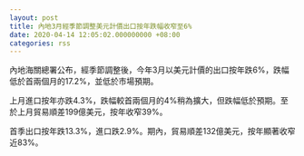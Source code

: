 ```yaml
---
layout: post
title: 內地3月經季節調整美元計價出口按年跌幅收窄至6%
date: 2020-04-14 12:05:02.000000000 +08:00
categories: rss
---
```


內地海關總署公布，經季節調整後，今年3月以美元計價的出口按年跌6%，跌幅低於首兩個月的17.2%，並低於市場預期。

上月進口按年亦跌4.3%，跌幅較首兩個月的4%稍為擴大，但跌幅低於預期。至於上月貿易順差199億美元，按年收窄39%。

首季出口按年跌13.3%，進口跌2.9%。期內，貿易順差132億美元，按年顯著收窄近83%。

